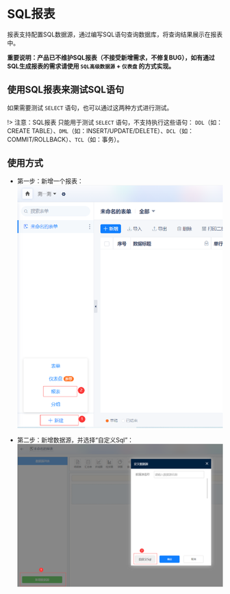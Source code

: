 # SQL报表

报表支持配置SQL数据源，通过编写SQL语句查询数据库，将查询结果展示在报表中。

**重要说明：产品已不维护SQL报表（不接受新增需求，不修复BUG），如有通过SQL生成报表的需求请使用 ```SQL高级数据源``` + ```仪表盘``` 的方式实现。**


## 使用SQL报表来测试SQL语句

如果需要测试 ```SELECT``` 语句，也可以通过这两种方式进行测试。

!> 注意：SQL报表 只能用于测试 ```SELECT``` 语句，不支持执行这些语句： ```DDL```（如：CREATE TABLE）、```DML```（如：INSERT/UPDATE/DELETE）、```DCL```（如：COMMIT/ROLLBACK）、```TCL```（如：事务）。


## 使用方式

* 第一步：新增一个报表：
![](../img/sql-report-1.png)

* 第二步：新增数据源，并选择“自定义Sql”：
![](../img/sql-report-2.png)